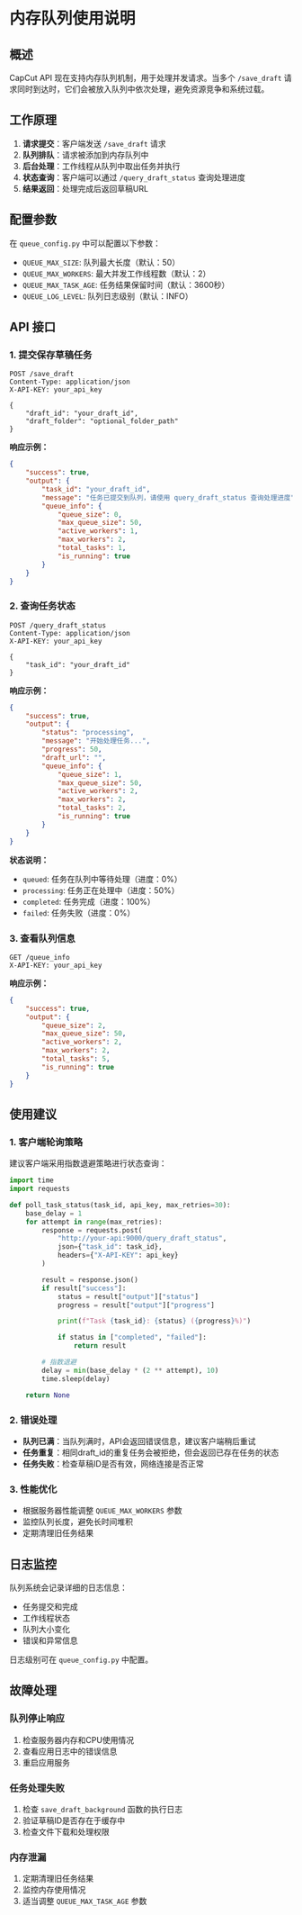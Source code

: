 # 内存队列使用说明

## 概述

CapCut API 现在支持内存队列机制，用于处理并发请求。当多个 `/save_draft` 请求同时到达时，它们会被放入队列中依次处理，避免资源竞争和系统过载。

## 工作原理

1. **请求提交**：客户端发送 `/save_draft` 请求
2. **队列排队**：请求被添加到内存队列中
3. **后台处理**：工作线程从队列中取出任务并执行
4. **状态查询**：客户端可以通过 `/query_draft_status` 查询处理进度
5. **结果返回**：处理完成后返回草稿URL

## 配置参数

在 `queue_config.py` 中可以配置以下参数：

- `QUEUE_MAX_SIZE`: 队列最大长度（默认：50）
- `QUEUE_MAX_WORKERS`: 最大并发工作线程数（默认：2）
- `QUEUE_MAX_TASK_AGE`: 任务结果保留时间（默认：3600秒）
- `QUEUE_LOG_LEVEL`: 队列日志级别（默认：INFO）

## API 接口

### 1. 提交保存草稿任务

```http
POST /save_draft
Content-Type: application/json
X-API-KEY: your_api_key

{
    "draft_id": "your_draft_id",
    "draft_folder": "optional_folder_path"
}
```

**响应示例：**
```json
{
    "success": true,
    "output": {
        "task_id": "your_draft_id",
        "message": "任务已提交到队列，请使用 query_draft_status 查询处理进度",
        "queue_info": {
            "queue_size": 0,
            "max_queue_size": 50,
            "active_workers": 1,
            "max_workers": 2,
            "total_tasks": 1,
            "is_running": true
        }
    }
}
```

### 2. 查询任务状态

```http
POST /query_draft_status
Content-Type: application/json
X-API-KEY: your_api_key

{
    "task_id": "your_draft_id"
}
```

**响应示例：**
```json
{
    "success": true,
    "output": {
        "status": "processing",
        "message": "开始处理任务...",
        "progress": 50,
        "draft_url": "",
        "queue_info": {
            "queue_size": 1,
            "max_queue_size": 50,
            "active_workers": 2,
            "max_workers": 2,
            "total_tasks": 2,
            "is_running": true
        }
    }
}
```

**状态说明：**
- `queued`: 任务在队列中等待处理（进度：0%）
- `processing`: 任务正在处理中（进度：50%）
- `completed`: 任务完成（进度：100%）
- `failed`: 任务失败（进度：0%）

### 3. 查看队列信息

```http
GET /queue_info
X-API-KEY: your_api_key
```

**响应示例：**
```json
{
    "success": true,
    "output": {
        "queue_size": 2,
        "max_queue_size": 50,
        "active_workers": 2,
        "max_workers": 2,
        "total_tasks": 5,
        "is_running": true
    }
}
```

## 使用建议

### 1. 客户端轮询策略

建议客户端采用指数退避策略进行状态查询：

```python
import time
import requests

def poll_task_status(task_id, api_key, max_retries=30):
    base_delay = 1
    for attempt in range(max_retries):
        response = requests.post(
            "http://your-api:9000/query_draft_status",
            json={"task_id": task_id},
            headers={"X-API-KEY": api_key}
        )

        result = response.json()
        if result["success"]:
            status = result["output"]["status"]
            progress = result["output"]["progress"]

            print(f"Task {task_id}: {status} ({progress}%)")

            if status in ["completed", "failed"]:
                return result

        # 指数退避
        delay = min(base_delay * (2 ** attempt), 10)
        time.sleep(delay)

    return None
```

### 2. 错误处理

- **队列已满**：当队列满时，API会返回错误信息，建议客户端稍后重试
- **任务重复**：相同draft_id的重复任务会被拒绝，但会返回已存在任务的状态
- **任务失败**：检查草稿ID是否有效，网络连接是否正常

### 3. 性能优化

- 根据服务器性能调整 `QUEUE_MAX_WORKERS` 参数
- 监控队列长度，避免长时间堆积
- 定期清理旧任务结果

## 日志监控

队列系统会记录详细的日志信息：

- 任务提交和完成
- 工作线程状态
- 队列大小变化
- 错误和异常信息

日志级别可在 `queue_config.py` 中配置。

## 故障处理

### 队列停止响应

1. 检查服务器内存和CPU使用情况
2. 查看应用日志中的错误信息
3. 重启应用服务

### 任务处理失败

1. 检查 `save_draft_background` 函数的执行日志
2. 验证草稿ID是否存在于缓存中
3. 检查文件下载和处理权限

### 内存泄漏

1. 定期清理旧任务结果
2. 监控内存使用情况
3. 适当调整 `QUEUE_MAX_TASK_AGE` 参数